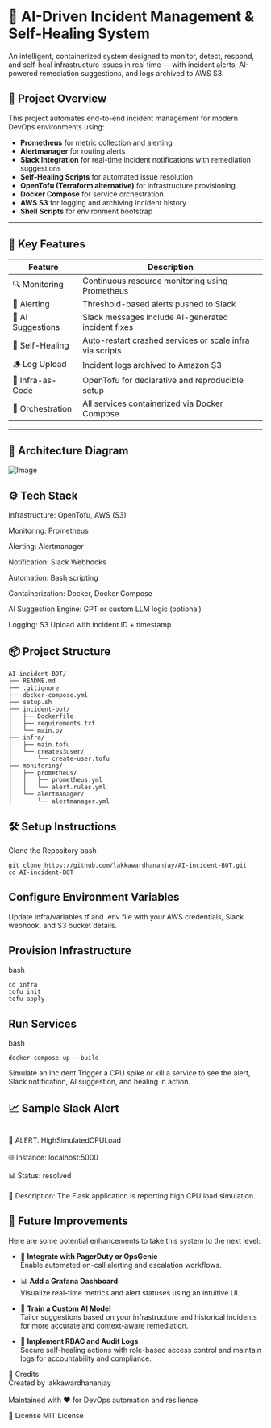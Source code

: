 # 🤖 AI-Driven Incident Management & Self-Healing System

An intelligent, containerized system designed to monitor, detect, respond, and self-heal infrastructure issues in real time — with incident alerts, AI-powered remediation suggestions, and logs archived to AWS S3.

## 🚀 Project Overview

This project automates end-to-end incident management for modern DevOps environments using:

- **Prometheus** for metric collection and alerting
- **Alertmanager** for routing alerts
- **Slack Integration** for real-time incident notifications with remediation suggestions
- **Self-Healing Scripts** for automated issue resolution
- **OpenTofu (Terraform alternative)** for infrastructure provisioning
- **Docker Compose** for service orchestration
- **AWS S3** for logging and archiving incident history
- **Shell Scripts** for environment bootstrap

---

## 🧠 Key Features

| Feature | Description |
|--------|-------------|
| 🔍 Monitoring | Continuous resource monitoring using Prometheus |
| 🚨 Alerting | Threshold-based alerts pushed to Slack |
| 💬 AI Suggestions | Slack messages include AI-generated incident fixes |
| 🔁 Self-Healing | Auto-restart crashed services or scale infra via scripts |
| 🪵 Log Upload | Incident logs archived to Amazon S3 |
| 🧱 Infra-as-Code | OpenTofu for declarative and reproducible setup |
| 🐳 Orchestration | All services containerized via Docker Compose |

---

## 📸 Architecture Diagram

![Image](https://github.com/user-attachments/assets/1693011f-0fdb-4782-801e-46b178c7dcf1)
## ⚙️ Tech Stack
Infrastructure: OpenTofu, AWS (S3)

Monitoring: Prometheus

Alerting: Alertmanager

Notification: Slack Webhooks

Automation: Bash scripting

Containerization: Docker, Docker Compose

AI Suggestion Engine: GPT or custom LLM logic (optional)

Logging: S3 Upload with incident ID + timestamp

## 📦 Project Structure
```
AI-incident-BOT/
├── README.md
├── .gitignore
├── docker-compose.yml
├── setup.sh
├── incident-bot/
│   ├── Dockerfile
│   ├── requirements.txt
│   └── main.py
├── infra/
│   ├── main.tofu
│   └── creates3user/
│       └── create-user.tofu
├── monitoring/
│   ├── prometheus/
│   │   ├── prometheus.yml
│   │   └── alert.rules.yml
│   └── alertmanager/
│       └── alertmanager.yml

```
## 🛠️ Setup Instructions
Clone the Repository
bash
```
git clone https://github.com/lakkawardhananjay/AI-incident-BOT.git
cd AI-incident-BOT
```
## Configure Environment Variables
Update infra/variables.tf and .env file with your AWS credentials, Slack webhook, and S3 bucket details.

## Provision Infrastructure

bash
```
cd infra
tofu init
tofu apply
```
## Run Services

bash
```
docker-compose up --build

```
Simulate an Incident
Trigger a CPU spike or kill a service to see the alert, Slack notification, AI suggestion, and healing in action.

## 📈 Sample Slack Alert

<br>🚨 ALERT: HighSimulatedCPULoad</br>
<br>🌐 Instance: localhost:5000</br>
<br>📊 Status: resolved</br>
<br>📝 Description: The Flask application is reporting high CPU load simulation.</br>

## 🧪 Future Improvements

Here are some potential enhancements to take this system to the next level:

- 🔔 **Integrate with PagerDuty or OpsGenie**  
  Enable automated on-call alerting and escalation workflows.

- 📊 **Add a Grafana Dashboard**  
  Visualize real-time metrics and alert statuses using an intuitive UI.

- 🧠 **Train a Custom AI Model**  
  Tailor suggestions based on your infrastructure and historical incidents for more accurate and context-aware remediation.

- 🔐 **Implement RBAC and Audit Logs**  
  Secure self-healing actions with role-based access control and maintain logs for accountability and compliance.


🙌 Credits
  <br>Created by lakkawardhananjay </br>
  <br>Maintained with ❤️ for DevOps automation and resilience</br>

📄 License
MIT License
